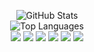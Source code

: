<p align="center">
  <img src="https://github-readme-stats.vercel.app/api?username=elizabethstorm&show_icons=true&theme=radical" alt="GitHub Stats" />
  <br/>
  <img src="https://github-readme-stats.vercel.app/api/top-langs/?username=elizabethstorm&layout=compact&theme=radical" alt="Top Languages" />
  <br/>
  <img src="https://img.shields.io/badge/Python-3776AB?style=flat-square&logo=python&logoColor=white" />
  <img src="https://img.shields.io/badge/JavaScript-323330?style=flat-square&logo=javascript&logoColor=F7DF1E" />
  <img src="https://img.shields.io/badge/C%23-239120?style=flat-square&logo=csharp&logoColor=white" />
  <img src="https://img.shields.io/badge/C++-00599C?style=flat-square&logo=c%2B%2B&logoColor=white" />
  <img src="https://img.shields.io/badge/TypeScript-3178C6?style=flat-square&logo=typescript&logoColor=white" />
  <img src="https://img.shields.io/badge/Java-007396?style=flat-square&logo=java&logoColor=white" />
</p>
